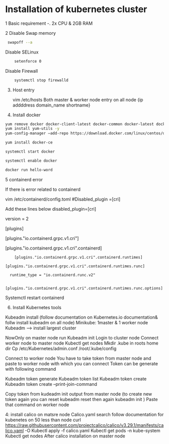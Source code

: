 
# Installation of kubernetes cluster 

1 Basic requirement -. 2x CPU & 2GB RAM

2 Disable Swap memory
   
   ``` bash 
   	swapoff --a
```

Disable SELinux

``` bash 
    setenforce 0
```
Disable Firewall
```bash 
	systemctl stop firewalld
```
3) Host entry

  	vim /etc/hosts
	Both master & worker node entry on all node
	{ip addddress domain_name  shortname}
                            
4) Install docker

```bash 
yum remove docker docker-client-latest docker-common docker-latest docker-latest-logrotate  docker-engine podman runc
yum install yum-utils -y 
yum-config-manager –add-repo https://download.docker.com/linux/centos/docker-ce.repo

yum install docker-ce

systemctl start docker

systemctl enable docker

docker run hello-word
```
5 containerd error

If there is error related to containerd 

vim /etc/containerd/config.toml
#Disabled_plugin =[cri]

Add these  lines below disabled_plugin=[cri]

version = 2

[plugins]

  [plugins."io.containerd.grpc.v1.cri"]

   [plugins."io.containerd.grpc.v1.cri".containerd]
   
        [plugins."io.containerd.grpc.v1.cri".containerd.runtimes]

	[plugins."io.containerd.grpc.v1.cri".containerd.runtimes.runc]
        
	  runtime_type = "io.containerd.runc.v2"
          
	  [plugins."io.containerd.grpc.v1.cri".containerd.runtimes.runc.options]


Systemctl restart containerd

6) Install Kubernetes tools

Kubeadm install  (follow documentation on Kubernetes.io documentation& follw install kubeadm on all node)
Minikube: 1master & 1 worker node
Kubeadm --> install largest cluster

NowOnly on master node run 
Kubeadm init
Login to cluster node
Connect worker node to master node
Kubectl get nodes
Mkdir .kube in roots home dir 
Cp /etc/Kubernetes/admin.conf /root/.kube/config

Connect to worker node 
You have to take token from master node and paste to worker node with which you can connect 
Token can be generate with following command

Kubeadm token generate 
Kubeadm token list 
Kubeadm token create 
Kubeadm token create –print-join-command

Copy token from kudeadm init output from master node (to create new token again you can reset kubeadm reset then again kubeadm init )
Paste that command on worker node 

4: install calico on matsre node
   Calico.yaml search follow documentation for  kubenetes on 50 less than node 
 curl https://raw.githubusercontent.com/projectcalico/calico/v3.29.1/manifests/calico.yaml -O
Kubectl apply -f calico.yaml
Kubectl get pods -n kube-system
Kubectl get nodes 
After calico installation on master node





